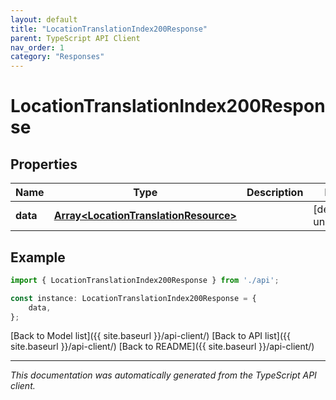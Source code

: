 ```yaml
---
layout: default
title: "LocationTranslationIndex200Response"
parent: TypeScript API Client
nav_order: 1
category: "Responses"
---
```


# LocationTranslationIndex200Response


## Properties

Name | Type | Description | Notes
------------ | ------------- | ------------- | -------------
**data** | [**Array&lt;LocationTranslationResource&gt;**](LocationTranslationResource.md) |  | [default to undefined]

## Example

```typescript
import { LocationTranslationIndex200Response } from './api';

const instance: LocationTranslationIndex200Response = {
    data,
};
```

[Back to Model list]({{ site.baseurl }}/api-client/) [Back to API list]({{ site.baseurl }}/api-client/) [Back to README]({{ site.baseurl }}/api-client/)


---

*This documentation was automatically generated from the TypeScript API client.*
